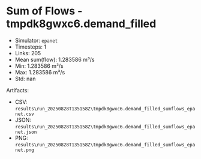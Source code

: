 # Sum of Flows - tmpdk8gwxc6.demand_filled

- Simulator: `epanet`
- Timesteps: 1
- Links: 205
- Mean sum(flow): 1.283586 m³/s
- Min: 1.283586 m³/s
- Max: 1.283586 m³/s
- Std: nan

Artifacts:
- CSV: `results\run_20250828T135158Z\tmpdk8gwxc6.demand_filled_sumflows_epanet.csv`
- JSON: `results\run_20250828T135158Z\tmpdk8gwxc6.demand_filled_sumflows_epanet.json`
- PNG: `results\run_20250828T135158Z\tmpdk8gwxc6.demand_filled_sumflows_epanet.png`